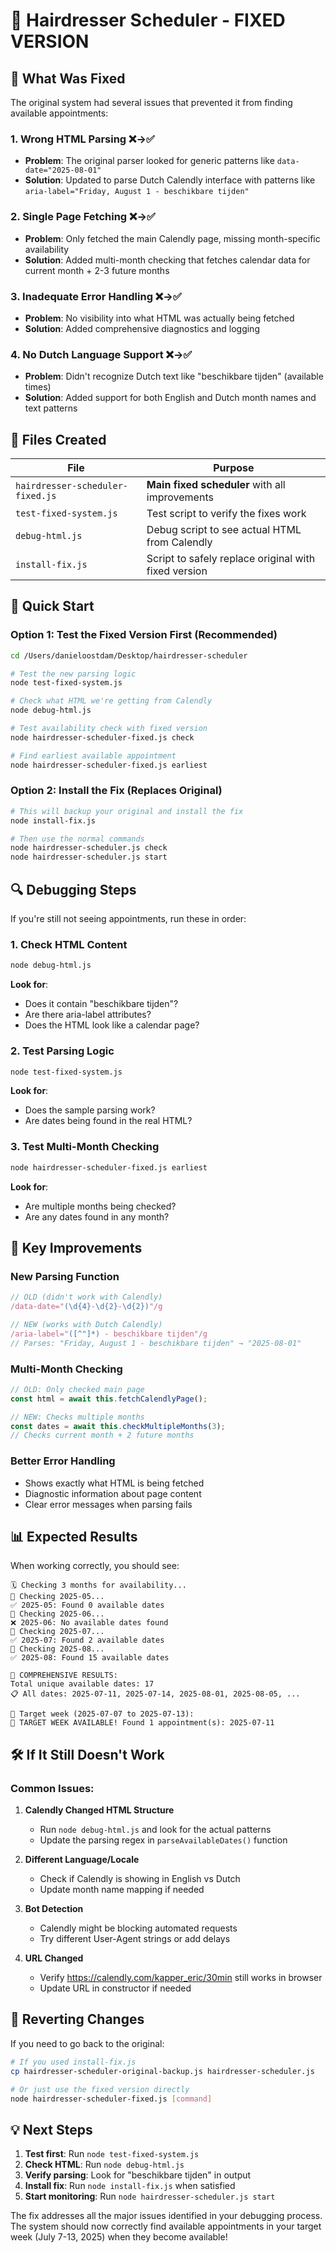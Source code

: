 # 🚀 Hairdresser Scheduler - FIXED VERSION

## 🔧 What Was Fixed

The original system had several issues that prevented it from finding available appointments:

### **1. Wrong HTML Parsing** ❌→✅
- **Problem**: The original parser looked for generic patterns like `data-date="2025-08-01"` 
- **Solution**: Updated to parse Dutch Calendly interface with patterns like `aria-label="Friday, August 1 - beschikbare tijden"`

### **2. Single Page Fetching** ❌→✅  
- **Problem**: Only fetched the main Calendly page, missing month-specific availability
- **Solution**: Added multi-month checking that fetches calendar data for current month + 2-3 future months

### **3. Inadequate Error Handling** ❌→✅
- **Problem**: No visibility into what HTML was actually being fetched
- **Solution**: Added comprehensive diagnostics and logging

### **4. No Dutch Language Support** ❌→✅
- **Problem**: Didn't recognize Dutch text like "beschikbare tijden" (available times)
- **Solution**: Added support for both English and Dutch month names and text patterns

## 🎯 Files Created

| File | Purpose |
|------|---------|
| `hairdresser-scheduler-fixed.js` | **Main fixed scheduler** with all improvements |
| `test-fixed-system.js` | Test script to verify the fixes work |
| `debug-html.js` | Debug script to see actual HTML from Calendly |
| `install-fix.js` | Script to safely replace original with fixed version |

## 🚀 Quick Start

### Option 1: Test the Fixed Version First (Recommended)
```bash
cd /Users/danieloostdam/Desktop/hairdresser-scheduler

# Test the new parsing logic
node test-fixed-system.js

# Check what HTML we're getting from Calendly  
node debug-html.js

# Test availability check with fixed version
node hairdresser-scheduler-fixed.js check

# Find earliest available appointment
node hairdresser-scheduler-fixed.js earliest
```

### Option 2: Install the Fix (Replaces Original)
```bash
# This will backup your original and install the fix
node install-fix.js

# Then use the normal commands
node hairdresser-scheduler.js check
node hairdresser-scheduler.js start
```

## 🔍 Debugging Steps

If you're still not seeing appointments, run these in order:

### 1. Check HTML Content
```bash
node debug-html.js
```
**Look for**: 
- Does it contain "beschikbare tijden"?
- Are there aria-label attributes?
- Does the HTML look like a calendar page?

### 2. Test Parsing Logic
```bash
node test-fixed-system.js
```
**Look for**:
- Does the sample parsing work?
- Are dates being found in the real HTML?

### 3. Test Multi-Month Checking
```bash
node hairdresser-scheduler-fixed.js earliest
```
**Look for**:
- Are multiple months being checked?
- Are any dates found in any month?

## 🎯 Key Improvements

### New Parsing Function
```javascript
// OLD (didn't work with Calendly)
/data-date="(\d{4}-\d{2}-\d{2})"/g

// NEW (works with Dutch Calendly)
/aria-label="([^"]*) - beschikbare tijden"/g
// Parses: "Friday, August 1 - beschikbare tijden" → "2025-08-01"
```

### Multi-Month Checking
```javascript
// OLD: Only checked main page
const html = await this.fetchCalendlyPage();

// NEW: Checks multiple months
const dates = await this.checkMultipleMonths(3);
// Checks current month + 2 future months
```

### Better Error Handling
- Shows exactly what HTML is being fetched
- Diagnostic information about page content
- Clear error messages when parsing fails

## 📊 Expected Results

When working correctly, you should see:

```
🗓️ Checking 3 months for availability...
📅 Checking 2025-05...
✅ 2025-05: Found 0 available dates  
📅 Checking 2025-06...
❌ 2025-06: No available dates found
📅 Checking 2025-07...
✅ 2025-07: Found 2 available dates
📅 Checking 2025-08...
✅ 2025-08: Found 15 available dates

🎯 COMPREHENSIVE RESULTS:
Total unique available dates: 17
📋 All dates: 2025-07-11, 2025-07-14, 2025-08-01, 2025-08-05, ...

🎯 Target week (2025-07-07 to 2025-07-13):
🎉 TARGET WEEK AVAILABLE! Found 1 appointment(s): 2025-07-11
```

## 🛠️ If It Still Doesn't Work

### Common Issues:

1. **Calendly Changed HTML Structure**
   - Run `node debug-html.js` and look for the actual patterns
   - Update the parsing regex in `parseAvailableDates()` function

2. **Different Language/Locale**
   - Check if Calendly is showing in English vs Dutch
   - Update month name mapping if needed

3. **Bot Detection**
   - Calendly might be blocking automated requests
   - Try different User-Agent strings or add delays

4. **URL Changed**
   - Verify https://calendly.com/kapper_eric/30min still works in browser
   - Update URL in constructor if needed

## 🔄 Reverting Changes

If you need to go back to the original:
```bash
# If you used install-fix.js
cp hairdresser-scheduler-original-backup.js hairdresser-scheduler.js

# Or just use the fixed version directly
node hairdresser-scheduler-fixed.js [command]
```

## 💡 Next Steps

1. **Test first**: Run `node test-fixed-system.js`
2. **Check HTML**: Run `node debug-html.js` 
3. **Verify parsing**: Look for "beschikbare tijden" in output
4. **Install fix**: Run `node install-fix.js` when satisfied
5. **Start monitoring**: Run `node hairdresser-scheduler.js start`

The fix addresses all the major issues identified in your debugging process. The system should now correctly find available appointments in your target week (July 7-13, 2025) when they become available!